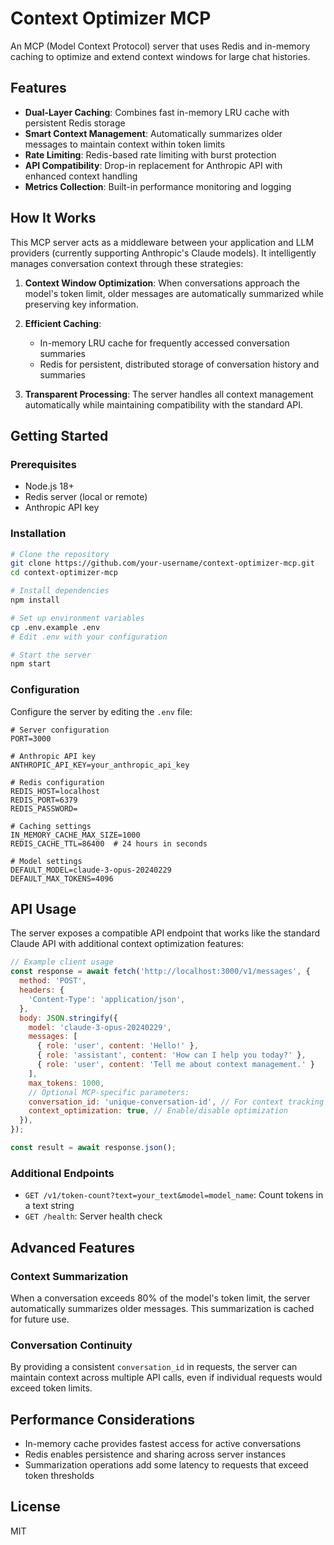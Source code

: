 # Context Optimizer MCP

An MCP (Model Context Protocol) server that uses Redis and in-memory caching to optimize and extend context windows for large chat histories.

## Features

- **Dual-Layer Caching**: Combines fast in-memory LRU cache with persistent Redis storage
- **Smart Context Management**: Automatically summarizes older messages to maintain context within token limits
- **Rate Limiting**: Redis-based rate limiting with burst protection
- **API Compatibility**: Drop-in replacement for Anthropic API with enhanced context handling
- **Metrics Collection**: Built-in performance monitoring and logging

## How It Works

This MCP server acts as a middleware between your application and LLM providers (currently supporting Anthropic's Claude models). It intelligently manages conversation context through these strategies:

1. **Context Window Optimization**: When conversations approach the model's token limit, older messages are automatically summarized while preserving key information.

2. **Efficient Caching**: 
   - In-memory LRU cache for frequently accessed conversation summaries
   - Redis for persistent, distributed storage of conversation history and summaries

3. **Transparent Processing**: The server handles all context management automatically while maintaining compatibility with the standard API.

## Getting Started

### Prerequisites

- Node.js 18+
- Redis server (local or remote)
- Anthropic API key

### Installation

```bash
# Clone the repository
git clone https://github.com/your-username/context-optimizer-mcp.git
cd context-optimizer-mcp

# Install dependencies
npm install

# Set up environment variables
cp .env.example .env
# Edit .env with your configuration

# Start the server
npm start
```

### Configuration

Configure the server by editing the `.env` file:

```
# Server configuration
PORT=3000

# Anthropic API key
ANTHROPIC_API_KEY=your_anthropic_api_key

# Redis configuration
REDIS_HOST=localhost
REDIS_PORT=6379
REDIS_PASSWORD=

# Caching settings
IN_MEMORY_CACHE_MAX_SIZE=1000
REDIS_CACHE_TTL=86400  # 24 hours in seconds

# Model settings
DEFAULT_MODEL=claude-3-opus-20240229
DEFAULT_MAX_TOKENS=4096
```

## API Usage

The server exposes a compatible API endpoint that works like the standard Claude API with additional context optimization features:

```javascript
// Example client usage
const response = await fetch('http://localhost:3000/v1/messages', {
  method: 'POST',
  headers: {
    'Content-Type': 'application/json',
  },
  body: JSON.stringify({
    model: 'claude-3-opus-20240229',
    messages: [
      { role: 'user', content: 'Hello!' },
      { role: 'assistant', content: 'How can I help you today?' },
      { role: 'user', content: 'Tell me about context management.' }
    ],
    max_tokens: 1000,
    // Optional MCP-specific parameters:
    conversation_id: 'unique-conversation-id', // For context tracking
    context_optimization: true, // Enable/disable optimization
  }),
});

const result = await response.json();
```

### Additional Endpoints

- `GET /v1/token-count?text=your_text&model=model_name`: Count tokens in a text string
- `GET /health`: Server health check

## Advanced Features

### Context Summarization

When a conversation exceeds 80% of the model's token limit, the server automatically summarizes older messages. This summarization is cached for future use.

### Conversation Continuity

By providing a consistent `conversation_id` in requests, the server can maintain context across multiple API calls, even if individual requests would exceed token limits.

## Performance Considerations

- In-memory cache provides fastest access for active conversations
- Redis enables persistence and sharing across server instances
- Summarization operations add some latency to requests that exceed token thresholds

## License

MIT
